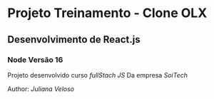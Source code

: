 # Projeto Treinamento - Clone OLX


## Desenvolvimento de React.js



### Node Versão 16



Projeto desenvolvido curso *fullStach JS*
Da empresa _SoiTech_

Author: *Juliana Veloso*

